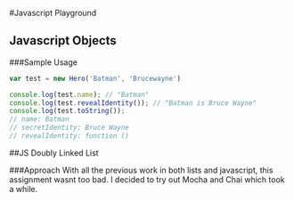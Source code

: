 #Javascript Playground

## Javascript Objects
###Sample Usage
```javascript
var test = new Hero('Batman', 'Brucewayne')

console.log(test.name); // "Batman"
console.log(test.revealIdentity()); // "Batman is Bruce Wayne"
console.log(test.toString()); 
// name: Batman
// secretIdentity: Bruce Wayne
// revealIdentity: function ()
```

##JS Doubly Linked List

###Approach
With all the previous work in both lists and javascript, this assignment wasnt too bad. I decided to try out Mocha and Chai which took a while. 
